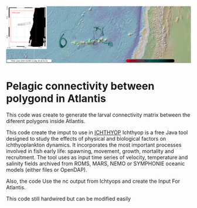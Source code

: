 # ![jporobic](img/picture.png)
# Pelagic connectivity between polygond in Atlantis

This code was create to generate the larval connectivity matrix between the diferent polygons inside Atlantis.

This code create the imput to use in [ICHTHYOP](http://www.ichthyop.org/) Ichthyop is a free Java tool designed to study the effects of physical and biological factors on ichthyoplankton dynamics. It incorporates the most important processes involved in fish early life: spawning, movement, growth, mortality and recruitment. The tool uses as input time series of velocity, temperature and salinity fields archived from ROMS, MARS, NEMO or SYMPHONIE oceanic models (either files or OpenDAP).


Also, the code Use the nc output from Ichtyops and create the Input For Atlantis.

This code still hardwired but can be modified easily
